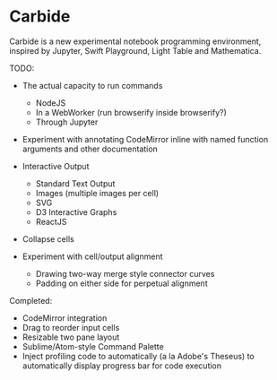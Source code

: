 # Carbide

Carbide is a new experimental notebook programming environment, inspired by Jupyter, Swift Playground, Light Table and Mathematica. 

TODO:

* The actual capacity to run commands
	* NodeJS
	* In a WebWorker (run browserify inside browserify?)
	* Through Jupyter

* Experiment with annotating CodeMirror inline with named function arguments and other documentation
* Interactive Output
	* Standard Text Output
	* Images (multiple images per cell)
	* SVG
	* D3 Interactive Graphs
	* ReactJS
* Collapse cells
* Experiment with cell/output alignment
	* Drawing two-way merge style connector curves
	* Padding on either side for perpetual alignment


Completed:
* CodeMirror integration
* Drag to reorder input cells
* Resizable two pane layout
* Sublime/Atom-style Command Palette
* Inject profiling code to automatically (a la Adobe's Theseus) to automatically display progress bar for code execution